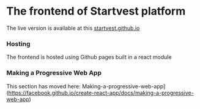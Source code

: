 # The frontend of Startvest platform
The live version is available at this [startvest.github.io](https://startvest.github.io/frontend/#/)

### Hosting

The frontend is hosted using Github pages built in a react module
### Making a Progressive Web App

This section has moved here: Making-a-progressive-web-app](https://facebook.github.io/create-react-app/docs/making-a-progressive-web-app)


